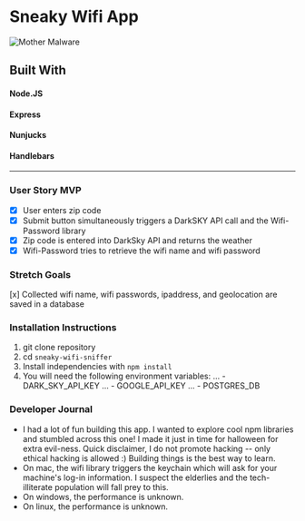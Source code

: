 # Sneaky Wifi App

 ![Mother Malware](https://media.giphy.com/media/FnGJfc18tDDHy/giphy.gif) 

## Built With
#### Node.JS
#### Express
#### Nunjucks
#### Handlebars

------
### User Story MVP
- [x] User enters zip code
- [x] Submit button simultaneously triggers a DarkSKY API call and the Wifi-Password library
- [x] Zip code is entered into DarkSky API and returns the weather
- [x] Wifi-Password tries to retrieve the wifi name and wifi password

### Stretch Goals
[x] Collected wifi name, wifi passwords, ipaddress, and geolocation are saved in a database

### Installation Instructions
1. git clone repository
2. cd `sneaky-wifi-sniffer`
3. Install independencies with `npm install`
4. You will need the following environment variables:
... - DARK_SKY_API_KEY
... - GOOGLE_API_KEY
... - POSTGRES_DB

### Developer Journal
- I had a lot of fun building this app. I wanted to explore cool npm libraries and stumbled across this one! I made it just in time for halloween for extra evil-ness. Quick disclaimer, I do not promote hacking -- only ethical hacking is allowed :)
Building things is the best way to learn.
- On mac, the wifi library triggers the keychain which will ask for your machine's log-in information. I suspect the elderlies and the tech-illiterate population will fall prey to this.
- On windows, the performance is unknown.
- On linux, the performance is unknown.
